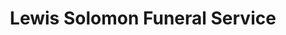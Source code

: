 ---
title: "Lewis Solomon Funeral Service"
url: /gravesend/lewis-solomon-funeral-service/
shop: funeral directors
---